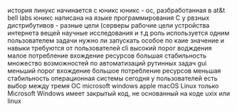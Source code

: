 история линукс начинается с юникс
юникс - ос, разбработанная в at&t bell labs 
юникс написана на языке программирования С
у рвзных дистрибутивов - разные цели (серверы рабочие цели устройства интернета вещей научные исследования и т.д
роль 
используется одним пользователем
задачи 
нужно ли запускать особое по каие значение и навыки требуются от пользователей
cli 
высокий порог водждения 
малое потребление вхождение ресурсов 
большая стабильность 
множество возможностей по автоматизаций рутинных задач 
gui 
меньший порог вхождение
большое потребление ресурсов 
меньшая стабильность 
операционная системы 
сегодня у пользователей есть выбор между тремя OC
microsoft windows
apple macOS
Linux
только Microsoft Windows имеет закрытый код, не основанный на коде uxix или linux
